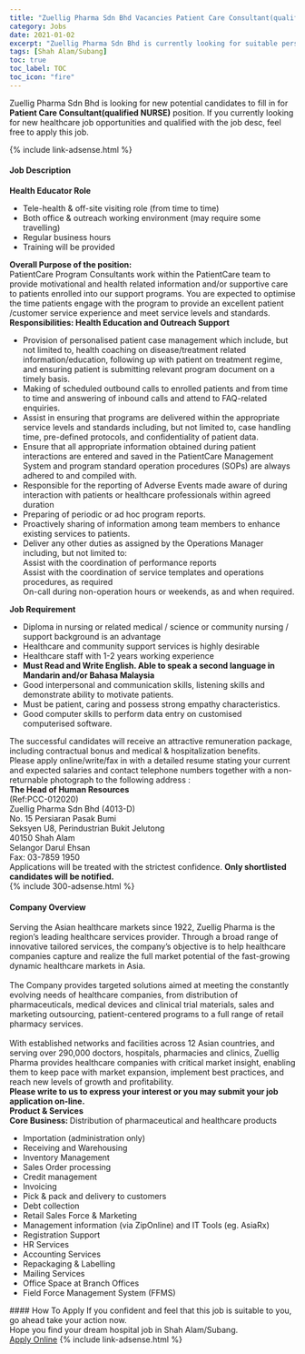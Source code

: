 ```yaml
---
title: "Zuellig Pharma Sdn Bhd Vacancies Patient Care Consultant(qualified NURSE)" 
category: Jobs 
date: 2021-01-02 
excerpt: "Zuellig Pharma Sdn Bhd is currently looking for suitable person to fill in the Patient Care Consultant(qualified NURSE) which positioned at Shah Alam/Subang" 
tags: [Shah Alam/Subang] 
toc: true 
toc_label: TOC 
toc_icon: "fire" 
--- 
```


<p>Zuellig Pharma Sdn Bhd is looking for new potential candidates to fill in for <b>Patient Care Consultant(qualified NURSE)</b> position. If you currently looking for new healthcare job opportunities and qualified with the job desc, feel free to apply this job.
</p>{% include link-adsense.html %} 
<div><div><div><h4>Job Description</h4></div></div><div><div><span><div><div><strong>Health Educator Role</strong></div><ul><li>Tele-health &amp; off-site visiting role (from time to time)</li><li>Both office &amp; outreach working environment (may require some travelling)</li><li>Regular business hours</li><li>Training will be provided&#160;</li></ul><div><strong>Overall Purpose of the position:</strong></div><div>PatientCare Program Consultants work within the PatientCare team to provide motivational and health related information and/or supportive care to patients enrolled into our support programs. You are expected to optimise the time patients engage with the program to provide an excellent patient /customer service experience and meet service levels and standards.</div><div><strong>Responsibilities: Health Education and Outreach Support</strong></div><ul><li>Provision of personalised patient case management which include, but not limited to, health coaching on disease/treatment related information/education, following up with patient on treatment regime, and ensuring patient is submitting relevant program document on a timely basis.</li><li>Making of scheduled outbound calls to enrolled patients and from time to time and answering of inbound calls and attend to FAQ-related enquiries.</li><li>Assist in ensuring that programs are delivered within the appropriate service levels and standards including, but not limited to, case handling time, pre-defined protocols, and confidentiality of patient data.</li><li>Ensure that all appropriate information obtained during patient interactions are entered and saved in the PatientCare Management System and program standard operation procedures (SOPs) are always adhered to and compiled with.</li><li>Responsible for the reporting of Adverse Events made aware of during interaction with patients or healthcare professionals within agreed duration</li><li>Preparing of periodic or ad hoc program reports.</li><li>Proactively sharing of information among team members to enhance existing services to patients.</li><li>Deliver any other duties as assigned by the Operations Manager including, but not limited to:<br>Assist with the coordination of performance reports<br>Assist with the coordination of service templates and operations procedures, as required<br>On-call during non-operation hours or weekends, as and when required.</li></ul><div><strong>Job Requirement</strong></div><ul><li>Diploma in nursing or related medical / science or community nursing / support background is an advantage</li><li>Healthcare and community support services is highly desirable</li><li>Healthcare staff with 1-2 years working experience</li><li><strong>Must Read and Write English. Able to speak a second language in Mandarin and/or Bahasa Malaysia</strong></li><li>Good interpersonal and communication skills, listening skills and demonstrate ability to motivate patients.</li><li>Must be patient, caring and possess strong empathy characteristics.</li><li>Good computer skills to perform data entry on customised computerised software.</li></ul><div><div>The successful candidates will receive an attractive remuneration package, including contractual bonus and medical &amp; hospitalization benefits.</div><div>Please apply online/write/fax in with a detailed resume stating your current and expected salaries and contact telephone numbers together with a non-returnable photograph to the following address :</div><div><strong>The Head of Human Resources</strong></div><div>(Ref:PCC-012020)</div><div>Zuellig Pharma Sdn Bhd (4013-D)</div><div>No. 15 Persiaran Pasak Bumi</div><div>Seksyen U8, Perindustrian Bukit Jelutong</div><div>40150 Shah Alam</div><div>Selangor Darul Ehsan</div><div>Fax: 03-7859 1950</div>Applications will be treated with the strictest confidence. <strong>Only shortlisted candidates will be notified.</strong></div></div></span></div></div></div> 
{% include 300-adsense.html %} 
<div><div><div><h4>Company Overview</h4></div></div><div><div><span><div><div>
<div>
		Serving the Asian healthcare markets since 1922, Zuellig Pharma is the region&#8217;s leading healthcare services provider. Through a broad range of innovative tailored services, the company&#8217;s objective is to help healthcare companies capture and realize the full market potential of the fast-growing dynamic healthcare markets in Asia.&#160;</div>
<div>
<br>
		The Company provides targeted solutions aimed at meeting the constantly evolving needs of healthcare companies, from distribution of pharmaceuticals, medical devices and clinical trial materials, sales and marketing outsourcing, patient-centered programs to a full range of retail pharmacy services.</div>
<div>
		&#160;<br>
		With established networks and facilities across 12 Asian countries, and serving over 290,000 doctors, hospitals, pharmacies and clinics, Zuellig Pharma provides healthcare companies with critical market insight, enabling them to keep pace with market expansion, implement best practices, and reach new levels of growth and profitability.&#160;</div>
<div>
<strong>Please write to us to express your interest or you may submit your job application on-line.</strong></div>
</div>
<div>
<strong>Product &amp; Services</strong></div>
<div>
<div>
<div>
<strong>Core Business:&#160;</strong>Distribution of pharmaceutical and healthcare products</div>
<ul>
<li>
				Importation (administration only)</li>
<li>
				Receiving and Warehousing</li>
<li>
				Inventory Management</li>
<li>
				Sales Order processing</li>
<li>
				Credit management</li>
<li>
				Invoicing</li>
<li>
				Pick &amp; pack and delivery to customers</li>
<li>
				Debt collection</li>
<li>
				Retail Sales Force &amp; Marketing</li>
<li>
				Management information (via ZipOnline) and IT Tools (eg. AsiaRx)</li>
<li>
				Registration Support</li>
<li>
				HR Services</li>
<li>
				Accounting Services</li>
<li>
				Repackaging &amp; Labelling</li>
<li>
				Mailing Services</li>
<li>
				Office Space at Branch Offices</li>
<li>
				Field Force Management System (FFMS)</li>
</ul>
</div>
</div></div></span></div></div></div> 
#### How To Apply 
If you confident and feel that this job is suitable to you, go ahead take your action now. <br/> 
Hope you find your dream hospital job in Shah Alam/Subang. <br/> 
<a href="https://www.jobstreet.com.my/en/job/patient-care-consultant-qualified-nurse-4450710?jobId=jobstreet-my-job-4450710&sectionRank=30&token=0~5e0deefb-ecab-4244-b883-9c283d948d56&fr=SRP%20View%20In%20New%20Ta" class="btn btn--warning" target="_blank" rel="nofollow noopenner">Apply Online</a> 
{% include link-adsense.html %} 